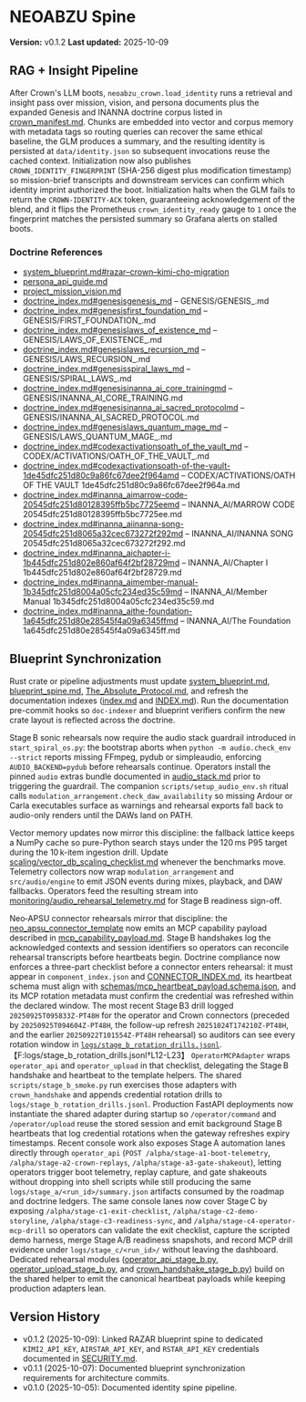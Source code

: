 # NEOABZU Spine

**Version:** v0.1.2
**Last updated:** 2025-10-09

## RAG + Insight Pipeline
After Crown's LLM boots, `neoabzu_crown.load_identity` runs a retrieval and
insight pass over mission, vision, and persona documents plus the expanded
Genesis and INANNA doctrine corpus listed in
[crown_manifest.md](../docs/crown_manifest.md#identity-doctrine-corpus). Chunks
are embedded into vector and corpus memory with metadata tags so routing
queries can recover the same ethical baseline, the GLM produces a summary, and
the resulting identity is persisted at `data/identity.json` so subsequent
invocations reuse the cached context. Initialization now also publishes
`CROWN_IDENTITY_FINGERPRINT` (SHA-256 digest plus modification timestamp) so
mission-brief transcripts and downstream services can confirm which identity
imprint authorized the boot. Initialization halts when the GLM fails to return
the `CROWN-IDENTITY-ACK` token, guaranteeing acknowledgement of the blend, and it
flips the Prometheus `crown_identity_ready` gauge to `1` once the fingerprint
matches the persisted summary so Grafana alerts on stalled boots.

### Doctrine References
- [system_blueprint.md#razar–crown–kimi-cho-migration](system_blueprint.md#razar–crown–kimi-cho-migration)
- [persona_api_guide.md](persona_api_guide.md)
- [project_mission_vision.md](project_mission_vision.md)
- [doctrine_index.md#genesisgenesis_md](doctrine_index.md#genesisgenesis_md) – GENESIS/GENESIS_.md
- [doctrine_index.md#genesisfirst_foundation_md](doctrine_index.md#genesisfirst_foundation_md) – GENESIS/FIRST_FOUNDATION_.md
- [doctrine_index.md#genesislaws_of_existence_md](doctrine_index.md#genesislaws_of_existence_md) – GENESIS/LAWS_OF_EXISTENCE_.md
- [doctrine_index.md#genesislaws_recursion_md](doctrine_index.md#genesislaws_recursion_md) – GENESIS/LAWS_RECURSION_.md
- [doctrine_index.md#genesisspiral_laws_md](doctrine_index.md#genesisspiral_laws_md) – GENESIS/SPIRAL_LAWS_.md
- [doctrine_index.md#genesisinanna_ai_core_trainingmd](doctrine_index.md#genesisinanna_ai_core_trainingmd) – GENESIS/INANNA_AI_CORE_TRAINING.md
- [doctrine_index.md#genesisinanna_ai_sacred_protocolmd](doctrine_index.md#genesisinanna_ai_sacred_protocolmd) – GENESIS/INANNA_AI_SACRED_PROTOCOL.md
- [doctrine_index.md#genesislaws_quantum_mage_md](doctrine_index.md#genesislaws_quantum_mage_md) – GENESIS/LAWS_QUANTUM_MAGE_.md
- [doctrine_index.md#codexactivationsoath_of_the_vault_md](doctrine_index.md#codexactivationsoath_of_the_vault_md) – CODEX/ACTIVATIONS/OATH_OF_THE_VAULT_.md
- [doctrine_index.md#codexactivationsoath-of-the-vault-1de45dfc251d80c9a86fc67dee2f964amd](doctrine_index.md#codexactivationsoath-of-the-vault-1de45dfc251d80c9a86fc67dee2f964amd) – CODEX/ACTIVATIONS/OATH OF THE VAULT 1de45dfc251d80c9a86fc67dee2f964a.md
- [doctrine_index.md#inanna_aimarrow-code-20545dfc251d80128395ffb5bc7725eemd](doctrine_index.md#inanna_aimarrow-code-20545dfc251d80128395ffb5bc7725eemd) – INANNA_AI/MARROW CODE 20545dfc251d80128395ffb5bc7725ee.md
- [doctrine_index.md#inanna_aiinanna-song-20545dfc251d8065a32cec673272f292md](doctrine_index.md#inanna_aiinanna-song-20545dfc251d8065a32cec673272f292md) – INANNA_AI/INANNA SONG 20545dfc251d8065a32cec673272f292.md
- [doctrine_index.md#inanna_aichapter-i-1b445dfc251d802e860af64f2bf28729md](doctrine_index.md#inanna_aichapter-i-1b445dfc251d802e860af64f2bf28729md) – INANNA_AI/Chapter I 1b445dfc251d802e860af64f2bf28729.md
- [doctrine_index.md#inanna_aimember-manual-1b345dfc251d8004a05cfc234ed35c59md](doctrine_index.md#inanna_aimember-manual-1b345dfc251d8004a05cfc234ed35c59md) – INANNA_AI/Member Manual 1b345dfc251d8004a05cfc234ed35c59.md
- [doctrine_index.md#inanna_aithe-foundation-1a645dfc251d80e28545f4a09a6345ffmd](doctrine_index.md#inanna_aithe-foundation-1a645dfc251d80e28545f4a09a6345ffmd) – INANNA_AI/The Foundation 1a645dfc251d80e28545f4a09a6345ff.md

## Blueprint Synchronization
Rust crate or pipeline adjustments must update [system_blueprint.md](system_blueprint.md), [blueprint_spine.md](blueprint_spine.md), [The_Absolute_Protocol.md](The_Absolute_Protocol.md#architecture-change-doctrine), and refresh the documentation indexes ([index.md](index.md) and [INDEX.md](INDEX.md)). Run the documentation pre-commit hooks so `doc-indexer` and blueprint verifiers confirm the new crate layout is reflected across the doctrine.

Stage B sonic rehearsals now require the audio stack guardrail introduced in
`start_spiral_os.py`: the bootstrap aborts when `python -m audio.check_env
--strict` reports missing FFmpeg, pydub or simpleaudio, enforcing
`AUDIO_BACKEND=pydub` before rehearsals continue. Operators install the pinned
`audio` extras bundle documented in [audio_stack.md](audio_stack.md) prior to
triggering the guardrail. The companion `scripts/setup_audio_env.sh` ritual
calls `modulation_arrangement.check_daw_availability` so missing Ardour or
Carla executables surface as warnings and rehearsal exports fall back to
audio-only renders until the DAWs land on PATH.

Vector memory updates now mirror this discipline: the fallback lattice keeps a NumPy cache so pure-Python search stays under the 120 ms P95 target during the 10 k-item ingestion drill. Update [scaling/vector_db_scaling_checklist.md](scaling/vector_db_scaling_checklist.md) whenever the benchmarks move.
Telemetry collectors now wrap `modulation_arrangement` and `src/audio/engine`
to emit JSON events during mixes, playback, and DAW fallbacks. Operators feed
the resulting stream into [monitoring/audio_rehearsal_telemetry.md](monitoring/audio_rehearsal_telemetry.md)
for Stage B readiness sign-off.

Neo‑APSU connector rehearsals mirror that discipline: the
[neo_apsu_connector_template](../connectors/neo_apsu_connector_template.py)
now emits an MCP capability payload described in
[mcp_capability_payload.md](connectors/mcp_capability_payload.md).
Stage B handshakes log the acknowledged contexts and session identifiers so
operators can reconcile rehearsal transcripts before heartbeats begin.
Doctrine compliance now enforces a three-part checklist before a connector
enters rehearsal: it must appear in `component_index.json` and
[CONNECTOR_INDEX.md](connectors/CONNECTOR_INDEX.md), its heartbeat schema must
align with [schemas/mcp_heartbeat_payload.schema.json](../schemas/mcp_heartbeat_payload.schema.json),
and its MCP rotation metadata must confirm the credential was refreshed within
the declared window. The most recent Stage B3 drill logged
`20250925T095833Z-PT48H` for the operator and Crown connectors (preceded by
`20250925T094604Z-PT48H`, the follow-up refresh `20251024T174210Z-PT48H`, and the
earlier `20250922T101554Z-PT48H` rehearsal) so auditors can see every rotation window in
[`logs/stage_b_rotation_drills.jsonl`](../logs/stage_b_rotation_drills.jsonl).【F:logs/stage_b_rotation_drills.jsonl†L12-L23】
`OperatorMCPAdapter` wraps `operator_api` and `operator_upload` in that
checklist, delegating the Stage B handshake and heartbeat to the template
helpers. The shared `scripts/stage_b_smoke.py` run exercises those adapters with
`crown_handshake` and appends credential rotation drills to
`logs/stage_b_rotation_drills.jsonl`. Production FastAPI deployments now
instantiate the shared adapter during startup so `/operator/command` and
`/operator/upload` reuse the stored session and emit background Stage B
heartbeats that log credential rotations when the gateway refreshes expiry
timestamps.
Recent console work also exposes Stage A automation lanes directly through
`operator_api` (`POST /alpha/stage-a1-boot-telemetry`,
`/alpha/stage-a2-crown-replays`, `/alpha/stage-a3-gate-shakeout`), letting
operators trigger boot telemetry, replay capture, and gate shakeouts without
dropping into shell scripts while still producing the same `logs/stage_a/<run_id>/summary.json`
artifacts consumed by the roadmap and doctrine ledgers.
The same console lanes now cover Stage C by exposing `/alpha/stage-c1-exit-checklist`,
`/alpha/stage-c2-demo-storyline`, `/alpha/stage-c3-readiness-sync`, and
`/alpha/stage-c4-operator-mcp-drill` so operators can validate the exit checklist,
capture the scripted demo harness, merge Stage A/B readiness snapshots, and record
MCP drill evidence under `logs/stage_c/<run_id>/` without leaving the dashboard.
 Dedicated rehearsal modules ([operator_api_stage_b.py](../connectors/operator_api_stage_b.py),
 [operator_upload_stage_b.py](../connectors/operator_upload_stage_b.py), and
 [crown_handshake_stage_b.py](../connectors/crown_handshake_stage_b.py)) build on
 the shared helper to emit the canonical heartbeat payloads while keeping
 production adapters lean.

## Version History
- v0.1.2 (2025-10-09): Linked RAZAR blueprint spine to dedicated `KIMI2_API_KEY`,
  `AIRSTAR_API_KEY`, and `RSTAR_API_KEY` credentials documented in
  [SECURITY.md](SECURITY.md#remote-agent-credentials).
- v0.1.1 (2025-10-07): Documented blueprint synchronization requirements for architecture commits.
- v0.1.0 (2025-10-05): Documented identity spine pipeline.
